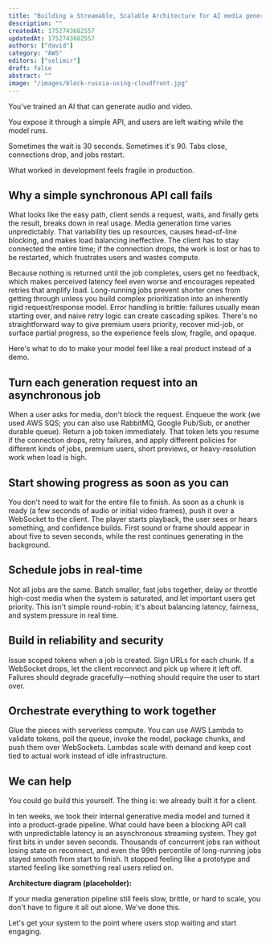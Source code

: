 ```yaml
---
title: "Building a Streamable, Scalable Architecture for AI media generation"
description: ""
createdAt: 1752743682557
updatedAt: 1752743682557
authors: ["david"]
category: "AWS"
editors: ["velimir"]
draft: false
abstract: ""
image: "/images/block-russia-using-cloudfront.jpg"
---
```


You've trained an AI that can generate audio and video. 

You expose it through a simple API, and users are left waiting while the model runs. 

Sometimes the wait is 30 seconds. Sometimes it's 90. Tabs close, connections drop, and jobs restart. 

What worked in development feels fragile in production.

## Why a simple synchronous API call fails

What looks like the easy path, client sends a request, waits, and finally gets the result, breaks down in real usage. Media generation time varies unpredictably. That variability ties up resources, causes head-of-line blocking, and makes load balancing ineffective. The client has to stay connected the entire time; if the connection drops, the work is lost or has to be restarted, which frustrates users and wastes compute.

Because nothing is returned until the job completes, users get no feedback, which makes perceived latency feel even worse and encourages repeated retries that amplify load. Long-running jobs prevent shorter ones from getting through unless you build complex prioritization into an inherently rigid request/response model. Error handling is brittle: failures usually mean starting over, and naive retry logic can create cascading spikes. There's no straightforward way to give premium users priority, recover mid-job, or surface partial progress, so the experience feels slow, fragile, and opaque.

Here's what to do to make your model feel like a real product instead of a demo.

## Turn each generation request into an asynchronous job
When a user asks for media, don't block the request. Enqueue the work (we used AWS SQS; you can also use RabbitMQ, Google Pub/Sub, or another durable queue). Return a job token immediately. That token lets you resume if the connection drops, retry failures, and apply different policies for different kinds of jobs, premium users, short previews, or heavy-resolution work when load is high.

## Start showing progress as soon as you can
You don't need to wait for the entire file to finish. As soon as a chunk is ready (a few seconds of audio or initial video frames), push it over a WebSocket to the client. The player starts playback, the user sees or hears something, and confidence builds. First sound or frame should appear in about five to seven seconds, while the rest continues generating in the background.

## Schedule jobs in real-time
Not all jobs are the same. Batch smaller, fast jobs together, delay or throttle high-cost media when the system is saturated, and let important users get priority. This isn't simple round-robin; it's about balancing latency, fairness, and system pressure in real time.

## Build in reliability and security
Issue scoped tokens when a job is created. Sign URLs for each chunk. If a WebSocket drops, let the client reconnect and pick up where it left off. Failures should degrade gracefully—nothing should require the user to start over.

## Orchestrate everything to work together
Glue the pieces with serverless compute. You can use AWS Lambda to validate tokens, poll the queue, invoke the model, package chunks, and push them over WebSockets. Lambdas scale with demand and keep cost tied to actual work instead of idle infrastructure.


## We can help

You could go build this yourself. The thing is: we already built it for a client.

In ten weeks, we took their internal generative media model and turned it into a product-grade pipeline. What could have been a blocking API call with unpredictable latency is an asynchronous streaming system. They got first bits in under seven seconds. Thousands of concurrent jobs ran without losing state on reconnect, and even the 99th percentile of long-running jobs stayed smooth from start to finish. It stopped feeling like a prototype and started feeling like something real users relied on.

**Architecture diagram (placeholder):**

If your media generation pipeline still feels slow, brittle, or hard to scale, you don't have to figure it all out alone. We've done this. 

Let's get your system to the point where users stop waiting and start engaging.

